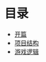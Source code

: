 # 目录

- [开篇](./01-introduction/zh.md)
- [项目结构](./02-structure-of-project/zh.md)
- [游戏逻辑](./03-gameplay/zh.md)